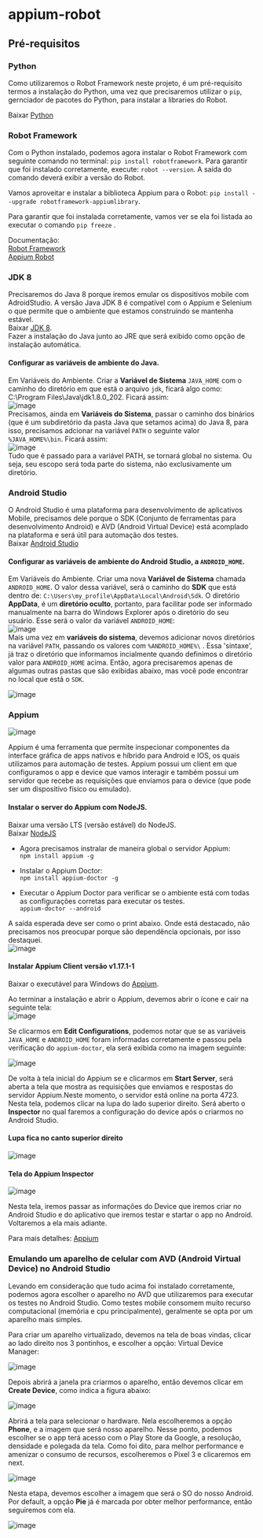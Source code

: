 # appium-robot  

## Pré-requisitos   

### Python   
Como utilizaremos o Robot Framework neste projeto, é um pré-requisito termos a instalação do Python, uma vez que precisaremos utilizar o `pip`, gernciador de pacotes do Python, para instalar a libraries do Robot.

Baixar [Python](https://www.python.org/)    

### Robot Framework  
Com o Python instalado, podemos agora instalar o Robot Framework com seguinte comando no terminal: `pip install robotframework`. Para garantir que foi instalado corretamente, execute: `robot --version`. A saída do comando deverá exibir a versão do Robot.  

Vamos aproveitar e instalar a biblioteca Appium para o Robot: `pip install --upgrade robotframework-appiumlibrary`. 

Para garantir que foi instalada corretamente, vamos ver se ela foi listada ao executar o comando `pip freeze` .  

Documentação:  
[Robot Framework](https://robotframework.org/)   
[Appium Robot](https://github.com/serhatbolsu/robotframework-appiumlibrary)  



### JDK 8   
Precisaremos do Java 8 porque iremos emular os dispositivos mobile com AdroidStudio. A versão Java JDK 8 é compatível com o Appium e Selenium o que permite que o ambiente que estamos construindo se mantenha estável.  
Baixar [JDK 8](https://www.oracle.com/br/java/technologies/javase/javase8-archive-downloads.html).    
Fazer a instalação do Java junto ao JRE que será exibido como opção de instalação automática.  
 
#### Configurar as variáveis de ambiente do Java.   
Em Variáveis do Ambiente. Criar a __Variável de Sistema__ `JAVA_HOME` com o caminho do diretório em que está o arquivo `jdk`, ficará algo como: C:\Program Files\Java\jdk1.8.0_202.  Ficará assim:    
![image](https://user-images.githubusercontent.com/38733166/202262403-546e84c2-4262-40b7-b964-9fdfe581aa48.png)  
 Precisamos, ainda em __Variáveis do Sistema__, passar o caminho dos binários (que é um subdiretório da pasta Java que setamos acima) do Java 8, para isso, precisamos adcionar na variável `PATH` o seguinte valor `%JAVA_HOME%\bin`.  Ficará assim:   
![image](https://user-images.githubusercontent.com/38733166/202263608-e128cd72-4793-49a2-a5db-32d85ebe54de.png)   
Tudo que é passado para a variável PATH, se tornará global no sistema. Ou seja, seu escopo será toda parte do sistema, não exclusivamente um diretório.     

### Android Studio  
O Android Studio é uma plataforma para desenvolvimento de aplicativos Mobile, precisamos dele porque o SDK (Conjunto de ferramentas para desenvolvimento Android) e AVD (Android Virtual Device) está acomplado na plataforma e será útil para automação dos testes.    
Baixar [Android Studio](https://developer.android.com/studio)  


 #### Configurar as variáveis de ambiente do Android Studio, a `ANDROID_HOME`.    
 Em Variáveis do Ambiente. Criar uma nova __Variável de Sistema__ chamada `ANDROID_HOME`. O valor dessa variável, será o caminho do __SDK__ que está dentro de: `C:\Users\my_profile\AppData\Local\Android\Sdk`. O diretório __AppData__, é um __diretório oculto__, portanto, para facilitar pode ser informado manualmente na barra do Windows Explorer após o diretório do seu usuário.  Esse será o valor da variável `ANDROID_HOME`:   
 ![image](https://user-images.githubusercontent.com/38733166/202271692-b7f57ac3-d57c-4a45-88e0-e8899c508a00.png)   
 Mais uma vez em __variáveis do sistema__, devemos adicionar novos diretórios na variável `PATH`, passando os valores com `%ANDROID_HOME%\` . Essa 'sintaxe', já traz o diretório que informamos incialmente quando definimos o diretório valor para `ANDROID_HOME` acima. Então, agora precisaremos apenas de algumas outras pastas que são exibidas abaixo, mas você pode encontrar no local que está o `SDK`.  
 
 ![image](https://user-images.githubusercontent.com/38733166/202273642-d829e038-f1a4-48a6-9022-6a4d34950bcb.png)  


### Appium     
![image](https://upload.wikimedia.org/wikipedia/commons/8/84/Appium.png?20220131094201)    


Appium é uma ferramenta que permite inspecionar componentes da interface gráfica de apps nativos e híbrido para Android e IOS, os quais utilizamos para automação de testes.
Appium possui um client em que configuramos o app e device que vamos interagir e também possui um servidor que recebe as requisições que enviamos para o device (que pode ser um dispositivo físico ou emulado).    

#### Instalar o server do Appium com NodeJS.
 Baixar uma versão LTS (versão estável) do NodeJS.  
 Baixar [NodeJS](https://nodejs.org/en/)  
 
* Agora precisamos instralar de maneira global o servidor Appium:  
 `npm install appium -g`   
 
* Instalar o Appium Doctor:    
 `npm install appium-doctor -g`  
 
 * Executar o Appium Doctor para verificar se o ambiente está com todas as configurações corretas para executar os testes.  
 `appium-doctor --android`  
 
 A saída esperada deve ser como o print abaixo. Onde está destacado, não precisamos nos preocupar porque são dependência opcionais, por isso destaquei.  
 ![image](https://user-images.githubusercontent.com/38733166/202278652-c3c334e5-3149-40ee-9627-43bd5e386209.png)   
 
 
 #### Instalar Appium Client versão v1.17.1-1   
 Baixar o executável para Windows do [Appium](https://github.com/appium/appium-desktop/releases/tag/v1.17.1-1).  
 
Ao terminar a instalação e abrir o Appium, devemos abrir o ícone e cair na seguinte tela:  
![image](https://user-images.githubusercontent.com/38733166/202280078-aaad1b57-e85e-4f23-a0ca-19a02ce0bb3e.png)


Se clicarmos em __Edit Configurations__, podemos notar que se as variáveis `JAVA_HOME` e `ANDROID_HOME` foram informadas corretamente e passou pela verificação do `appium-doctor`, ela será exibida como na imagem seguinte:  

![image](https://user-images.githubusercontent.com/38733166/202280600-22a0bdc4-0c02-4940-b6e0-efe38a3a390e.png)   


De volta à tela inicial do Appium se e clicarmos em __Start Server__, será aberta a tela que mostra as requisições que enviamos e respostas do servidor Appium.Neste momento, o servidor está online na porta 4723. Nesta tela, podemos clicar na lupa do lado superior direito. Será aberto o __Inspector__ no qual faremos a configuração do device após o criarmos no Android Studio.  

#### Lupa fica no canto superior direito   

![image](https://user-images.githubusercontent.com/38733166/202282657-a825bb6a-a683-4908-8e98-bc27ddc9ba80.png)


#### Tela do Appium Inspector

![image](https://user-images.githubusercontent.com/38733166/202281632-d15d786e-125a-4a3f-87e4-0c6f56aeabfd.png)   

Nesta tela, iremos passar as informações do Device que iremos criar no Android Studio e do aplicativo que iremos testar e startar o app no Android.  Voltaremos a ela mais adiante.  

Para mais detalhes: [Appium](https://appium.io/docs/en/about-appium/api/#appium-api-documentation)      

### Emulando um aparelho de celular com AVD (Android Virtual Device) no Android Studio  

Levando em consideração que tudo acima foi instalado corretamente, podemos agora escolher o aparelho no AVD que utilizaremos para executar os testes no Android Studio.
Como testes mobile consomem muito recurso computacional (memória e cpu principalmente), geralmente se opta por um aparelho mais simples.  

Para criar um aparelho virtualizado, devemos na tela de boas vindas, clicar ao lado direito nos 3 pontinhos, e escolher a opção: Virtual Device Manager:

![image](https://user-images.githubusercontent.com/38733166/206177335-911b85a3-b658-4131-b24b-83c5dda4349a.png)  

Depois abrirá a janela pra criarmos o aparelho, então devemos clicar em  __Create Device__, como indica  a figura abaixo:  

![image](https://user-images.githubusercontent.com/38733166/206177726-d7d089e9-0677-47a0-8628-1ae1524c2ecc.png)     

Abrirá a tela para selecionar o hardware. Nela escolheremos a opção __Phone__, e a imagem que será nosso aparelho. Nesse ponto, podemos escolher se o app terá acesso com o Play Store da Google, a resolução, densidade e polegada da tela. Como foi dito, para melhor performance e amenizar o consumo de recursos, escolheremos o Pixel 3 e clicaremos em next.

![image](https://user-images.githubusercontent.com/38733166/206183994-764553b3-a2e4-4b6e-9eff-a8d1ec487085.png)   

Nesta etapa, devemos escolher a imagem que será o SO do nosso Android. Por default, a opção __Pie__ já é marcada por obter melhor performance, então seguiremos com ela.  

![image](https://user-images.githubusercontent.com/38733166/206184742-7c78162e-9c1a-481d-8f83-ad3b70b80417.png)












